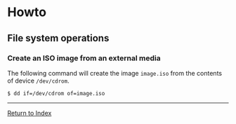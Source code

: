 # Howto

## File system operations

### Create an ISO image from an external media

The following command will create the image `image.iso` from the contents of device `/dev/cdrom`.

```console
$ dd if=/dev/cdrom of=image.iso
```

---
[Return to Index](../README.md)
